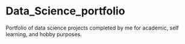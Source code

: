 # Data_Science_portfolio
Portfolio of data science projects completed by me for academic, self learning, and hobby purposes.
